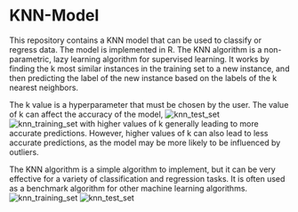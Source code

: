 # KNN-Model
This repository contains a KNN model that can be used to classify or regress data. The model is implemented in R.
The KNN algorithm is a non-parametric, lazy learning algorithm for supervised learning. It works by finding the k most similar instances in the training set to a new instance, and then predicting the label of the new instance based on the labels of the k nearest neighbors.

The k value is a hyperparameter that must be chosen by the user. The value of k can affect the accuracy of the model, ![knn_test_set](https://github.com/sriragavip/KNN-Model/assets/110242376/cf3951d9-d1c3-4523-98a4-696888736216)
![knn_training_set](https://github.com/sriragavip/KNN-Model/assets/110242376/11cb438e-1eee-4fe7-890d-3dcb42dd13b8)
with higher values of k generally leading to more accurate predictions. However, higher values of k can also lead to less accurate predictions, as the model may be more likely to be influenced by outliers.

The KNN algorithm is a simple algorithm to implement, but it can be very effective for a variety of classification and regression tasks. It is often used as a benchmark algorithm for other machine learning algorithms.
![knn_training_set](https://github.com/sriragavip/KNN-Model/assets/110242376/09ce500a-2114-4913-9636-145563690459)
![knn_test_set](https://github.com/sriragavip/KNN-Model/assets/110242376/09bcd60d-2a05-48ad-b54e-9141b22aff2d)
